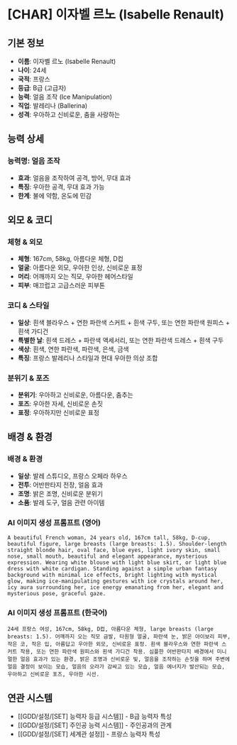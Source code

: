 # [CHAR] 이자벨 르노 (Isabelle Renault)

## 기본 정보
- **이름**: 이자벨 르노 (Isabelle Renault)
- **나이**: 24세
- **국적**: 프랑스
- **등급**: B급 (고급자)
- **능력**: 얼음 조작 (Ice Manipulation)
- **직업**: 발레리나 (Ballerina)
- **성격**: 우아하고 신비로운, 춤을 사랑하는

## 능력 상세
### 능력명: 얼음 조작
- **효과**: 얼음을 조작하여 공격, 방어, 무대 효과
- **특징**: 우아한 공격, 무대 효과 가능
- **한계**: 불에 약함, 온도에 민감

## 외모 & 코디
### 체형 & 외모
- **체형**: 167cm, 58kg, 아름다운 체형, D컵
- **얼굴**: 아름다운 외모, 우아한 인상, 신비로운 표정
- **머리**: 어깨까지 오는 직모, 우아한 헤어스타일
- **피부**: 매끄럽고 고급스러운 피부톤

### 코디 & 스타일
- **일상**: 흰색 블라우스 + 연한 파란색 스커트 + 흰색 구두, 또는 연한 파란색 원피스 + 흰색 가디건
- **특별한 날**: 흰색 드레스 + 파란색 액세서리, 또는 연한 파란색 드레스 + 흰색 구두
- **색상**: 흰색, 연한 파란색, 파란색, 은색, 금색
- **특징**: 프랑스 발레리나 스타일과 현대 우아한 의상 조합

### 분위기 & 포즈
- **분위기**: 우아하고 신비로운, 아름다운, 춤추는
- **포즈**: 우아한 자세, 신비로운 손짓
- **표정**: 우아하지만 신비로운 표정

## 배경 & 환경
### 배경 & 환경
- **일상**: 발레 스튜디오, 프랑스 오페라 하우스
- **전투**: 어반판타지 전장, 얼음 효과
- **조명**: 밝은 조명, 신비로운 분위기
- **소품**: 발레 도구, 얼음 관련 아이템

### AI 이미지 생성 프롬프트 (영어)
```
A beautiful French woman, 24 years old, 167cm tall, 58kg, D-cup, beautiful figure, large breasts (large breasts: 1.5). Shoulder-length straight blonde hair, oval face, blue eyes, light ivory skin, small nose, small mouth, beautiful and elegant appearance, mysterious expression. Wearing white blouse with light blue skirt, or light blue dress with white cardigan. Standing against a simple urban fantasy background with minimal ice effects, bright lighting with mystical glow, making ice-manipulating gestures with ice crystals around her, icy aura surrounding her, ice energy emanating from her, elegant and mysterious pose, graceful gaze.
```

### AI 이미지 생성 프롬프트 (한국어)
```
24세 프랑스 여성, 167cm, 58kg, D컵, 아름다운 체형, large breasts (large breasts: 1.5). 어깨까지 오는 직모 금발, 타원형 얼굴, 파란색 눈, 밝은 아이보리 피부, 작은 코, 작은 입, 아름답고 우아한 외모, 신비로운 표정. 흰색 블라우스와 연한 파란색 스커트 착용, 또는 연한 파란색 원피스와 흰색 가디건 착용. 심플한 어반판타지 배경에서 미니멀한 얼음 효과가 있는 환경, 밝은 조명과 신비로운 빛, 얼음을 조작하는 손짓을 하며 주변에 얼음 결정이 보이는 모습, 얼음의 오라가 감싸고 있는 모습, 얼음 에너지가 발산되는 모습, 우아하고 신비로운 포즈, 우아한 시선.
```

## 연관 시스템
- [[GDD/설정/[SET] 능력자 등급 시스템]] - B급 능력자 특성
- [[GDD/설정/[SET] 주인공 능력 시스템]] - 주인공과의 관계
- [[GDD/설정/[SET] 세계관 설정]] - 프랑스 능력자 특성

